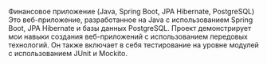  Финансовое приложение (Java, Spring Boot, JPA Hibernate, PostgreSQL)
Это веб-приложение, разработанное на Java с использованием Spring Boot, JPA Hibernate и базы данных PostgreSQL. Проект демонстрирует мои навыки создания веб-приложений с использованием передовых технологий. Он также включает в себя тестирование на уровне модулей с использованием JUnit и Mockito.
